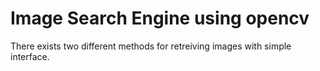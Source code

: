 # Image Search Engine using opencv 
There exists two different methods for retreiving images with simple interface.  
